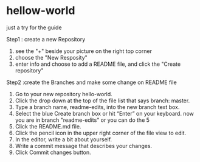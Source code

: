 # hellow-world
just a try for the guide

Step1 : create a new Repository

1. see the "+" beside your picture on the right top corner
2. choose the "New Resposity"
3. enter info and choose to add a README file, and click the "Create repository"


Step2 :create the Branches and make some change on README file

1. Go to your new repository hello-world.
2. Click the drop down at the top of the file list that says branch: master.
3. Type a branch name, readme-edits, into the new branch text box.
4. Select the blue Create branch box or hit “Enter” on your keyboard.
now you are in branch "readme-edits" or you can do the 5 
5. Click the README.md file.
6. Click the  pencil icon in the upper right corner of the file view to edit.
7. In the editor, write a bit about yourself.
8. Write a commit message that describes your changes.
9. Click Commit changes button.
